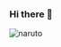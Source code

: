 ### Hi there 👋
![naruto](https://www.vhv.rs/dpng/d/309-3092052_sage-mode-naruto-uzumaki-hd-png-download.png)
